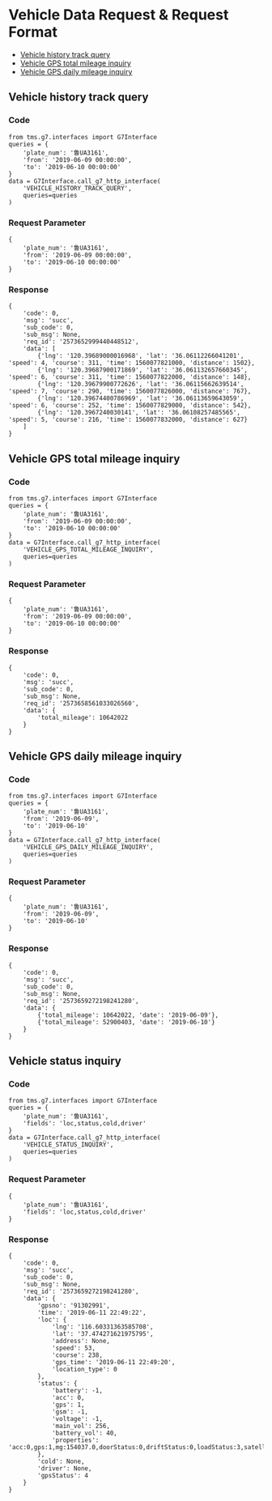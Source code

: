  # Vehicle Data Request & Request Format
 - [Vehicle history track query](#vehicle-history-track-query)
 - [Vehicle GPS total mileage inquiry](#vehicle-gps-total-mileage-inquiry)
 - [Vehicle GPS daily mileage inquiry](#vehicle-gps-daily-mileage-inquiry)

## Vehicle history track query
### Code
```
from tms.g7.interfaces import G7Interface
queries = {
    'plate_num': '鲁UA3161',
    'from': '2019-06-09 00:00:00',
    'to': '2019-06-10 00:00:00'
}
data = G7Interface.call_g7_http_interface(
    'VEHICLE_HISTORY_TRACK_QUERY',
    queries=queries
)
```
### Request Parameter
```
{
    'plate_num': '鲁UA3161',
    'from': '2019-06-09 00:00:00',
    'to': '2019-06-10 00:00:00'
}
```
### Response
```
{
    'code': 0,
    'msg': 'succ',
    'sub_code': 0,
    'sub_msg': None,
    'req_id': '2573652999440448512',
    'data': [
        {'lng': '120.39689000016968', 'lat': '36.06112266041201', 'speed': 4, 'course': 311, 'time': 1560077821000, 'distance': 1502},
        {'lng': '120.39687900171869', 'lat': '36.061132657660345', 'speed': 6, 'course': 311, 'time': 1560077822000, 'distance': 148},
        {'lng': '120.39679900772626', 'lat': '36.06115662639514', 'speed': 7, 'course': 290, 'time': 1560077826000, 'distance': 767},
        {'lng': '120.39674400786969', 'lat': '36.06113659643059', 'speed': 6, 'course': 252, 'time': 1560077829000, 'distance': 542},
        {'lng': '120.3967240030141', 'lat': '36.06108257485565', 'speed': 5, 'course': 216, 'time': 1560077832000, 'distance': 627}
    ]
}
```

## Vehicle GPS total mileage inquiry
### Code
```
from tms.g7.interfaces import G7Interface
queries = {
    'plate_num': '鲁UA3161',
    'from': '2019-06-09 00:00:00',
    'to': '2019-06-10 00:00:00'
}
data = G7Interface.call_g7_http_interface(
    'VEHICLE_GPS_TOTAL_MILEAGE_INQUIRY',
    queries=queries
)
```
### Request Parameter
```
{
    'plate_num': '鲁UA3161',
    'from': '2019-06-09 00:00:00',
    'to': '2019-06-10 00:00:00'
}
```
### Response
```
{
    'code': 0,
    'msg': 'succ',
    'sub_code': 0,
    'sub_msg': None,
    'req_id': '2573658561033026560',
    'data': {
        'total_mileage': 10642022
    }
}
```

## Vehicle GPS daily mileage inquiry
### Code
```
from tms.g7.interfaces import G7Interface
queries = {
    'plate_num': '鲁UA3161',
    'from': '2019-06-09',
    'to': '2019-06-10'
}
data = G7Interface.call_g7_http_interface(
    'VEHICLE_GPS_DAILY_MILEAGE_INQUIRY',
    queries=queries
)
```
### Request Parameter
```
{
    'plate_num': '鲁UA3161',
    'from': '2019-06-09',
    'to': '2019-06-10'
}
```
### Response
```
{
    'code': 0,
    'msg': 'succ',
    'sub_code': 0,
    'sub_msg': None,
    'req_id': '2573659272198241280',
    'data': {
        {'total_mileage': 10642022, 'date': '2019-06-09'},
        {'total_mileage': 52900403, 'date': '2019-06-10'}
    }
}
```

## Vehicle status inquiry
### Code
```
from tms.g7.interfaces import G7Interface
queries = {
    'plate_num': '鲁UA3161',
    'fields': 'loc,status,cold,driver'
}
data = G7Interface.call_g7_http_interface(
    'VEHICLE_STATUS_INQUIRY',
    queries=queries
)
```
### Request Parameter
```
{
    'plate_num': '鲁UA3161',
    'fields': 'loc,status,cold,driver'
}
```
### Response
```
{
    'code': 0,
    'msg': 'succ',
    'sub_code': 0,
    'sub_msg': None,
    'req_id': '2573659272198241280',
    'data': {
        'gpsno': '91302991',
        'time': '2019-06-11 22:49:22',
        'loc': {
            'lng': '116.60331363585708',
            'lat': '37.474271621975795',
            'address': None,
            'speed': 53,
            'course': 238,
            'gps_time': '2019-06-11 22:49:20',
            'location_type': 0
        },
        'status': {
            'battery': -1,
            'acc': 0,
            'gps': 1,
            'gsm': -1,
            'voltage': -1,
            'main_vol': 256,
            'battery_vol': 40,
            'properties': 'acc:0,gps:1,mg:154037.0,doorStatus:0,driftStatus:0,loadStatus:3,satellites:12,signal:31,move:1,engine:1,gpsSpeed:53,batteryVol:40,mainVol:256,deviceRunningTime:2888098,emsengine:1207'
        },
        'cold': None,
        'driver': None,
        'gpsStatus': 4
    }
}
```

